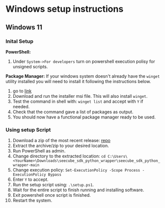 # Windows setup instructions

## Windows 11

### Inital Setup 

**PowerShell:**
1. Under `System->For developers` turn on powershell execution polisy for unsigned scripts.

**Package Manager:**
If your windows system doesn't already have the `winget` utility installed you
will need to install it following the instructions below.

1. go to [link](https://learn.microsoft.com/en-us/windows/msix/app-installer/install-update-app-installer)
2. Download and run the installer msi file. This will also install `winget`.
3. Test the command in shell with: `winget list` and accept with `Y` if needed.
4. Check that the command gave a list of packages as output.
5. You should now have a functional package manager ready to be used.

### Using setup Script

1. Download a zip of the most recent release: [repo](https://github.com/jake-g00dwin/seecube_sdk_python_wrapper)
2. Extract the archive/zip to your desired location.
3. Run PowerShell as admin.
4. Change directory to the extracted location: `cd C:\Users\<YourName>\Downloads\seecube_sdk_python_wrapper\seecube_sdk_python_wrapper-main`
5. Change execution policy: `Set-ExecutionPolicy -Scope Process -ExecutionPolicy Bypass`
6. Enter `Y` to accept.
7. Run the setup script using: `.\setup.ps1`.
8. Wait for the entire script to finish running and installing software.
9. Exit powershell once script is finished.
10. Restart the system.

